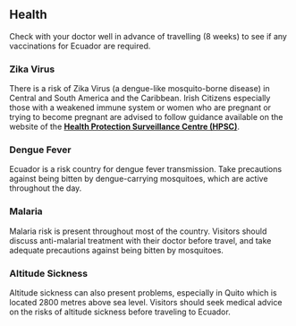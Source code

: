 ## Health

Check with your doctor well in advance of travelling (8 weeks) to see if any vaccinations for Ecuador are required.

### **Zika Virus**

There is a risk of Zika Virus (a dengue-like mosquito-borne disease) in Central and South America and the Caribbean. Irish Citizens especially those with a weakened immune system or women who are pregnant or trying to become pregnant are advised to follow guidance available on the website of the [**Health Protection Surveillance Centre (HPSC)**](https://www.hpsc.ie/a-z/vectorborne/zika/).

### **Dengue Fever**

Ecuador is a risk country for dengue fever transmission. Take precautions against being bitten by dengue-carrying mosquitoes, which are active throughout the day.

### **Malaria**

Malaria risk is present throughout most of the country. Visitors should discuss anti-malarial treatment with their doctor before travel, and take adequate precautions against being bitten by mosquitoes.

### **Altitude Sickness**

Altitude sickness can also present problems, especially in Quito which is located 2800 metres above sea level. Visitors should seek medical advice on the risks of altitude sickness before traveling to Ecuador.